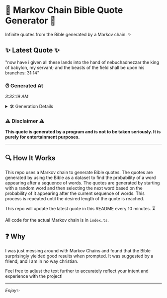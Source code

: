# 📖 Markov Chain Bible Quote Generator 📖

Infinite quotes from the Bible generated by a Markov chain. ✨

## ✨ Latest Quote ✨
"now have i given all these lands into the hand of nebuchadnezzar the king of babylon, my servant; and the beasts of the field shall be upon his branches: 31:14"

### ⏰ Generated At
*3:32:19 AM*

<details>
    <summary>🛠️ Generation Details</summary>
    <p>
        <strong>🌱 Seed:</strong> now<br>
        <strong>🔄 Iterations:</strong> 29<br>
        <strong>📜 Context History:</strong><br>[ now ]: have<br>[ now, have ]: i<br>[ now, have, i ]: given<br>[ now, have, i, given ]: all<br>[ now, have, i, given, all ]: these<br>[ now, have, i, given, all, these ]: lands<br>[ have, i, given, all, these, lands ]: into<br>[ i, given, all, these, lands, into ]: the<br>[ given, all, these, lands, into, the ]: hand<br>[ all, these, lands, into, the, hand ]: of<br>[ these, lands, into, the, hand, of ]: nebuchadnezzar<br>[ lands, into, the, hand, of, nebuchadnezzar ]: the<br>[ into, the, hand, of, nebuchadnezzar, the ]: king<br>[ the, hand, of, nebuchadnezzar, the, king ]: of<br>[ hand, of, nebuchadnezzar, the, king, of ]: babylon,<br>[ of, nebuchadnezzar, the, king, of, babylon, ]: my<br>[ nebuchadnezzar, the, king, of, babylon,, my ]: servant;<br>[ the, king, of, babylon,, my, servant; ]: and<br>[ king, of, babylon,, my, servant;, and ]: the<br>[ of, babylon,, my, servant;, and, the ]: beasts<br>[ babylon,, my, servant;, and, the, beasts ]: of<br>[ my, servant;, and, the, beasts, of ]: the<br>[ servant;, and, the, beasts, of, the ]: field<br>[ and, the, beasts, of, the, field ]: shall<br>[ the, beasts, of, the, field, shall ]: be<br>[ beasts, of, the, field, shall, be ]: upon<br>[ of, the, field, shall, be, upon ]: his<br>[ the, field, shall, be, upon, his ]: branches:<br>[ field, shall, be, upon, his, branches: ]: 31:14<br>
    </p>
</details>

### ⚠️ Disclaimer ⚠️
**This quote is generated by a program and is not to be taken seriously. It is purely for entertainment purposes.**

---

## 🔍 How It Works

This repo uses a Markov chain to generate Bible quotes. The quotes are generated by using the Bible as a dataset to find the probability of a word appearing after a sequence of words. The quotes are generated by starting with a random word and then selecting the next word based on the probability of it appearing after the current sequence of words. This process is repeated until the desired length of the quote is reached.

This repo will update the latest quote in this README every 10 minutes. ⏳

All code for the actual Markov chain is in `index.ts`.

## ❓ Why

I was just messing around with Markov Chains and found that the Bible surprisingly yielded good results when prompted. 
It was suggested by a friend, and I am in no way christian.

Feel free to adjust the text further to accurately reflect your intent and experience with the project!

---

*Enjoy*✨
